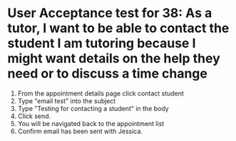# User Acceptance test for 38: As a tutor, I want to be able to contact the student I am tutoring because I might want details on the help they need or to discuss a time change

1. From the appointment details page click contact student
2. Type "email test" into the subject
3. Type "Testing for contacting a student" in the body
4. Click send.
5. You will be navigated back to the appointment list
6. Confirm email has been sent with Jessica.